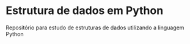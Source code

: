 # Estrutura de dados em Python
Repositório para estudo de estruturas de dados utilizando a linguagem Python
